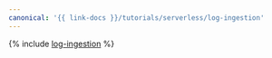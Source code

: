 ```yaml
---
canonical: '{{ link-docs }}/tutorials/serverless/log-ingestion'
---
```


{% include [log-ingestion](../../_tutorials/serverless/log-ingestion.md) %}